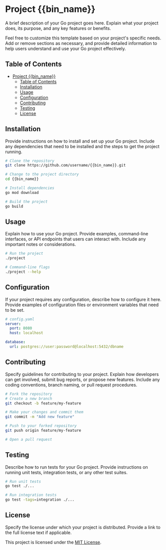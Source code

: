 # Project {{bin_name}}

A brief description of your Go project goes here. Explain what your project does, its purpose, and any key features or benefits. 

Feel free to customize this template based on your project's specific needs. Add or remove sections as necessary, and provide detailed information to help users understand and use your Go project effectively.

## Table of Contents

- [Project {{bin\_name}}](#project-bin_name)
  - [Table of Contents](#table-of-contents)
  - [Installation](#installation)
  - [Usage](#usage)
  - [Configuration](#configuration)
  - [Contributing](#contributing)
  - [Testing](#testing)
  - [License](#license)

## Installation

Provide instructions on how to install and set up your Go project. Include any dependencies that need to be installed and the steps to get the project running.

```bash
# Clone the repository
git clone https://github.com/username/{{bin_name}}.git

# Change to the project directory
cd {{bin_name}}

# Install dependencies
go mod download

# Build the project
go build
```

## Usage

Explain how to use your Go project. Provide examples, command-line interfaces, or API endpoints that users can interact with. Include any important notes or considerations.

```bash
# Run the project
./project

# Command-line flags
./project --help
```

## Configuration

If your project requires any configuration, describe how to configure it here. Provide examples of configuration files or environment variables that need to be set.

```yaml
# config.yaml
server:
  port: 8080
  host: localhost

database:
  url: postgres://user:password@localhost:5432/dbname
```

## Contributing

Specify guidelines for contributing to your project. Explain how developers can get involved, submit bug reports, or propose new features. Include any coding conventions, branch naming, or pull request procedures.

```bash
# Fork the repository
# Create a new branch
git checkout -b feature/my-feature

# Make your changes and commit them
git commit -m "Add new feature"

# Push to your forked repository
git push origin feature/my-feature

# Open a pull request
```

## Testing

Describe how to run tests for your Go project. Provide instructions on running unit tests, integration tests, or any other test suites.

```bash
# Run unit tests
go test ./...

# Run integration tests
go test -tags=integration ./...
```

## License

Specify the license under which your project is distributed. Provide a link to the full license text if applicable.

This project is licensed under the [MIT License](LICENSE).